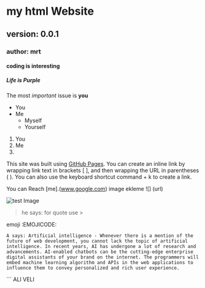 # my html Website
## version: 0.0.1
### author: mrt

#### coding is interesting
##### Life is Purple
The most *important* issue is **you**
* You
* Me
  * Myself
  * Yourself
1. You
1. Me
  1.
 
This site was built using [GitHub Pages](https://pages.github.com/).
You can create an inline link by wrapping link text in brackets [ ], and then wrapping the URL in parentheses ( ). You can also use the keyboard shortcut command + k to create a link.

You can Reach [me].(www.google.com)
image ekleme ![] (url)

![test Image](https://images.unsplash.com/photo-1546841937-13f807ff363b?ixlib=rb-1.2.1&ixid=eyJhcHBfaWQiOjEyMDd9&auto=format&fit=crop&w=1050&q=80)

> he says: for quote use >

emoji :EMOJICODE:
```
A says: Artificial intelligence - Whenever there is a mention of the future of web development, you cannot lack the topic of artificial intelligence. In recent years, AI has undergone a lot of research and advancements. AI-enabled chatbots can be the cutting-edge enterprise digital assistants of your brand on the internet. The programmers will embed machine learning algorithm and APIs in the web applications to influence them to convey personalized and rich user experience.
```
´´´
ALI VELI 

```
